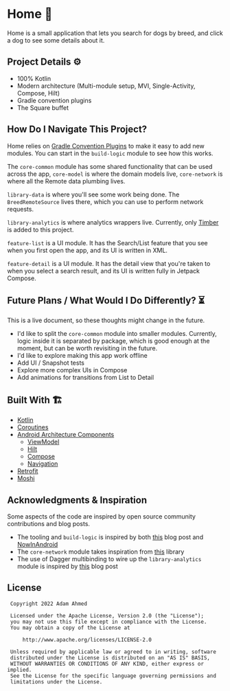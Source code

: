# Home 🐶

Home is a small application that lets you search for dogs by breed, and click a dog to see 
some details about it.

## Project Details ⚙️

* 100% Kotlin
* Modern architecture (Multi-module setup, MVI, Single-Activity, Compose, Hilt)
* Gradle convention plugins
* The Square buffet

## How Do I Navigate This Project?

Home relies on [Gradle Convention Plugins](https://docs.gradle.org/current/samples/sample_convention_plugins.html) to make it easy to add new modules. You can start in the `build-logic` module to see how this works.

The `core-common` module has some shared functionality that can be used across the app, `core-model` is where the domain models live, `core-network` is where all the Remote data plumbing lives. 

`library-data` is where you'll see some work being done. The `BreedRemoteSource` lives there, which you can use to perform network requests.

`library-analytics` is where analytics wrappers live. Currently, only [Timber](https://github.com/JakeWharton/timber) is added to this project.

`feature-list` is a UI module. It has the Search/List feature that you see when you first open the app, and its UI is written in XML.

`feature-detail` is a UI module. It has the detail view that you're taken to when you select a search result, and its UI is written fully in Jetpack Compose.

## Future Plans / What Would I Do Differently? ⏳

This is a live document, so these thoughts might change in the future.

- I'd like to split the `core-common` module into smaller modules. Currently, logic inside it is
separated by package, which is good enough at the moment, but can be worth revisiting in the future.
- I'd like to explore making this app work offline
- Add UI / Snapshot tests
- Explore more complex UIs in Compose
- Add animations for transitions from List to Detail

## Built With 🏗

- [Kotlin](https://kotlinlang.org/)
- [Coroutines](https://kotlinlang.org/docs/reference/coroutines-overview.html)
- [Android Architecture Components](https://developer.android.com/topic/libraries/architecture)
    - [ViewModel](https://developer.android.com/topic/libraries/architecture/viewmodel)
    - [Hilt](https://developer.android.com/training/dependency-injection/hilt-android)
    - [Compose](https://developer.android.com/jetpack/compose)
    - [Navigation](https://developer.android.com/guide/navigation)
- [Retrofit](https://square.github.io/retrofit/)
- [Moshi](https://github.com/square/moshi)

## Acknowledgments & Inspiration
Some aspects of the code are inspired by open source community contributions and blog posts.

- The tooling and `build-logic` is inspired by both [this](https://developer.squareup.com/blog/herding-elephants/) blog post and [NowInAndroid](https://github.com/android/nowinandroid)
- The `core-network` module takes inspiration from [this](https://github.com/skydoves/retrofit-adapters) library
- The use of Dagger multibinding to wire up the `library-analytics` module is inspired by [this](https://adambennett.dev/2021/03/intoset-dagger-multibindings-and-architecture/) blog post

## License

     Copyright 2022 Adam Ahmed

     Licensed under the Apache License, Version 2.0 (the "License");
     you may not use this file except in compliance with the License.
     You may obtain a copy of the License at

         http://www.apache.org/licenses/LICENSE-2.0

     Unless required by applicable law or agreed to in writing, software
     distributed under the License is distributed on an "AS IS" BASIS,
     WITHOUT WARRANTIES OR CONDITIONS OF ANY KIND, either express or implied.
     See the License for the specific language governing permissions and
     limitations under the License.
